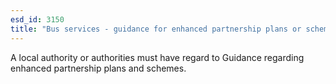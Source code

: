 ```yaml
---
esd_id: 3150
title: "Bus services - guidance for enhanced partnership plans or schemes"
---
```


A local authority or authorities must have regard to Guidance regarding enhanced partnership plans and schemes.

